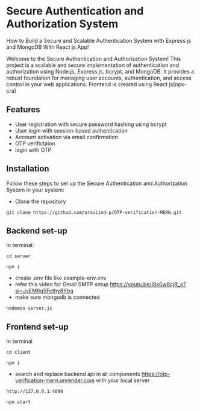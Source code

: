 
# Secure Authentication and Authorization System
How to Build a Secure and Scalable Authentication System with Express js and MongoDB With React js App!


Welcome to the Secure Authentication and Authorization System! This project is a scalable and secure implementation of authentication and authorization using Node.js, Express.js, bcrypt, and MongoDB. It provides a robust foundation for managing user accounts, authentication, and access control in your web applications. Frontend is created using React js(npx-cra)


## Features

- User registration with secure password hashing using bcrypt
- User login with session-based authentication
- Account activation via email confirmation
- OTP verifictaion
- login with OTP


## Installation

Follow these steps to set up the Secure Authentication and Authorization System in your system:

- Clone the repository
```
git clone https://github.com/araviind-p/OTP-verification-MERN.git
```

## Backend set-up
In terminal:
```
cd server
```
```
npm i
```
- create .env file like example-env.env
- refer this video for Gmail SMTP setup https://youtu.be/I9x0w8cjR_o?si=JvEM6g5Fcthy8Ybq
- make sure mongodb is connected
```
nodemon server.js
```

## Frontend set-up
In terminal
```
cd client
```
```
npm i
```
- search and replace backend api in all components https://otp-verification-mern.onrender.com
with your local server
```
http://127.0.0.1:4000
```
```
npm start
```
